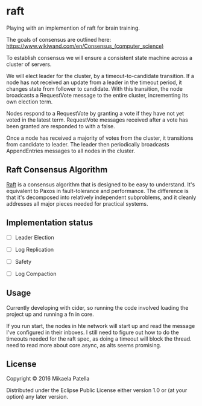# raft

Playing with an implemention of raft for brain training.


The goals of consensus are outlined here:
https://www.wikiwand.com/en/Consensus_(computer_science)

To establish consensus we will ensure a consistent state machine across a cluster of servers. 

We will elect leader for the cluster, by a timeout-to-candidate transition. If a node has not received an update from a leader in the timeout period, it changes state from follower to candidate. With this transition, the node broadcasts a RequestVote message to the entire cluster, incrementing its own election term.

Nodes respond to a RequestVote by granting a vote if they have not yet voted in the latest term. RequestVote messages received after a vote has been granted are responded to with a false.

Once a node has received a majority of votes from the cluster, it transitions from candidate to leader. The leader then periodically broadcasts AppendEntries messages to all nodes in the cluster.

## Raft Consensus Algorithm

[Raft](http://raftconsensus.github.io/) is a consensus algorithm that is
designed to be easy to understand. It's equivalent to Paxos in
fault-tolerance and performance. The difference is that it's decomposed
into relatively independent subproblems, and it cleanly addresses all
major pieces needed for practical systems.

## Implementation status
- [ ] Leader Election

- [ ] Log Replication

- [ ] Safety

- [ ] Log Compaction

## Usage

Currently developing with cider, so running the code involved loading the project up and running a fn in core.

If you run start, the nodes in hte network will start up and read the message I've configured in their inboxes. I still need to figure out how to do the timeouts needed for the raft spec, as doing a timeout will block the thread. need to read more about core.async, as alts seems promising.

## License

Copyright © 2016 Mikaela Patella

Distributed under the Eclipse Public License either version 1.0 or (at
your option) any later version.
